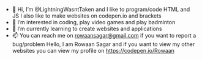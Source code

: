 - 👋 Hi, I’m @LightningWasntTaken and I like to program/code HTML and JS I also like to make websites on codepen.io and brackets
- 👀 I’m interested in coding, play video games and play badminton
- 🌱 I’m currently learning to create websites and applications
- 📫 You can reach me on rowaansagar@gmail.com if you want to report a bug/problem
Hello, I am Rowaan Sagar and if you want to view my other websites you can view my profile on https://codepen.io/Rowaan
